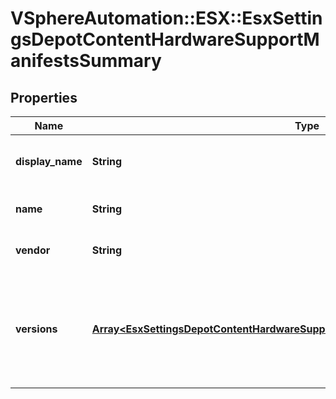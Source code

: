# VSphereAutomation::ESX::EsxSettingsDepotContentHardwareSupportManifestsSummary

## Properties
Name | Type | Description | Notes
------------ | ------------- | ------------- | -------------
**display_name** | **String** | Display name of the HSP manifest. | 
**name** | **String** | Name of the HSP manifest. | 
**vendor** | **String** | Vendor of the HSP manifest. | 
**versions** | [**Array&lt;EsxSettingsDepotContentHardwareSupportManifestsManifestVersionSummary&gt;**](EsxSettingsDepotContentHardwareSupportManifestsManifestVersionSummary.md) | Summary information about the versions of this manifest. These are sorted by the version. | 



